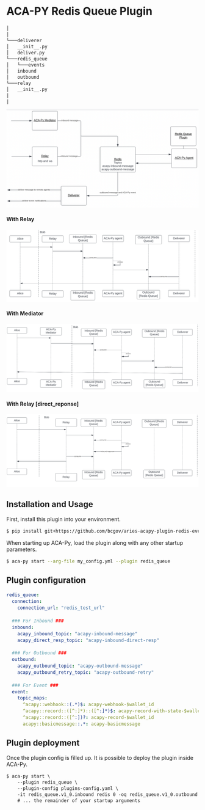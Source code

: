 # ACA-PY Redis Queue Plugin

```
│    
│
└───deliverer
│   __init__.py
│   deliver.py
└───redis_queue
│   └───events
│   inbound
│   outbound
└───relay
│   __init__.py
|
|
```
![alternative text](redis_queue_design.png "Design")

#### With Relay
![alternative text](redis_queue_1.png "With Relay")

#### With Mediator
![alternative text](redis_queue_2.png "With Mediator")

#### With Relay [direct_reponse] 
![alternative text](redis_queue_3.png "With Relay [direct response]")

## Installation and Usage

First, install this plugin into your environment.

```sh
$ pip install git+https://github.com/bcgov/aries-acapy-plugin-redis-events.git
```

When starting up ACA-Py, load the plugin along with any other startup
parameters.

```sh
$ aca-py start --arg-file my_config.yml --plugin redis_queue
```

## Plugin configuration
```yaml
redis_queue:
  connection: 
    connection_url: "redis_test_url"

  ### For Inbound ###
  inbound:
    acapy_inbound_topic: "acapy-inbound-message"
    acapy_direct_resp_topic: "acapy-inbound-direct-resp"

  ### For Outbound ###
  outbound:
    acapy_outbound_topic: "acapy-outbound-message"
    acapy_outbound_retry_topic: "acapy-outbound-retry"

  ### For Event ###
  event:
    topic_maps:
      ^acapy::webhook::(.*)$: acapy-webhook-$wallet_id
      ^acapy::record::([^:]*)::([^:]*)$: acapy-record-with-state-$wallet_id
      ^acapy::record::([^:])?: acapy-record-$wallet_id
      acapy::basicmessage::.*: acapy-basicmessage
```
## Plugin deployment
Once the plugin config is filled up. It is possible to deploy the plugin inside ACA-Py.
```shell
$ aca-py start \
    --plugin redis_queue \
    --plugin-config plugins-config.yaml \
    -it redis_queue.v1_0.inbound redis 0 -oq redis_queue.v1_0.outbound
    # ... the remainder of your startup arguments
```
